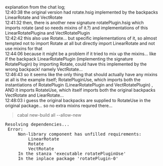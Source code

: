 explanation from the chat log;   
12:40:38 <fog> the original version had rotate.hsig implemented by the backpacks LinearRotate and VectRotate   
12:41:32 <fog> then, there is another new signature rotatePlugin.hsig which imports rotate (and so needs mixins of it.?) and implementations of this LinearRotatePlugina and VectRotatePlugin   
12:42:42 <fog> this also use Rotate... but specific implementations of it, so almost tempted not to import Rotate at all but directly import LinearRotate and not use mixins for that   
12:44:06 <fog> because it might be a problem if it tried to mix up the mixins... like if the backpack LinearRotatePlugin (implementing the signature RotatePlugin) by importing Rotate, could have this implemented by the wrong backpack! namely VectRotate...   
12:46:43 <fog> so it seems like the only thing that should actually have any mixins at all is the example itself; RotatePluginUse, which imports both the instantiations of RotatePlugin (LinearRotatePlugin and VectRotatePlugin) , AND it imports RotateUse, which itself imports both the original backpacks VectRotate and LiearRotate...   
12:48:03 <fog> i guess the original backpacks are supplied to RotateUse in the original package... so no extra mixins requred there...   

> cabal new-build all --allow-new

 <pre>
Resolving dependencies...   
 Error:   
     Non-library component has unfilled requirements:   
         LinearRotate   
         Rotate   
         VectRotate   
     In the stanza 'executable rotatePluginUse'   
     In the inplace package 'rotatePlugin-0'   
</pre>
